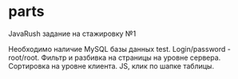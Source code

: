 # parts
JavaRush задание на стажировку №1

Необходимо наличие MySQL базы данных test. Login/password - root/root.
Фильтр и разбивка на страницы на уровне сервера.
Сортировка на уровне клиента. JS, клик по шапке таблицы.

